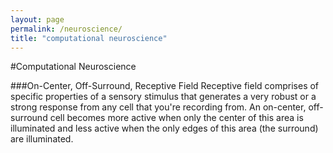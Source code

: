 ```yaml
---
layout: page
permalink: /neuroscience/
title: "computational neuroscience"
---
```


#Computational Neuroscience

###On-Center, Off-Surround, Receptive Field
Receptive field comprises of specific properties of a sensory stimulus that generates a very robust or a strong response from any cell that you're recording from. An on-center, off-surround cell becomes more active when only the center of this area is illuminated and less active when the only edges of this area (the surround) are illuminated. 

